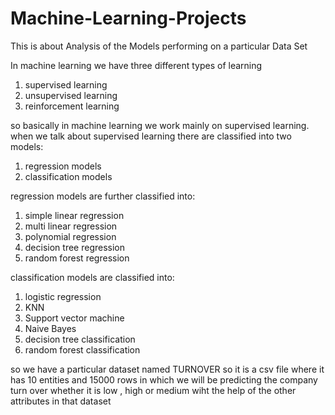 # Machine-Learning-Projects
This is about Analysis of the Models performing on a particular Data Set

In machine learning we have three different types of learning
1. supervised learning
2. unsupervised learning
3. reinforcement learning

so basically in machine learning we work mainly on supervised learning.
when we talk about supervised learning there are classified into two models:
1. regression models
2. classification models

regression models are further classified into:
1. simple linear regression
2. multi linear regression
3. polynomial regression
4. decision tree regression
5. random forest regression

classification models are classified into:
1. logistic regression
2. KNN
3. Support vector machine
4. Naive Bayes
5. decision tree classification
6. random forest classification

so we have a particular dataset named TURNOVER so it is a csv file where it has 10 entities and 15000 rows in which we will be predicting the company turn over whether it is low , high or medium wiht the help of the other attributes in that dataset

